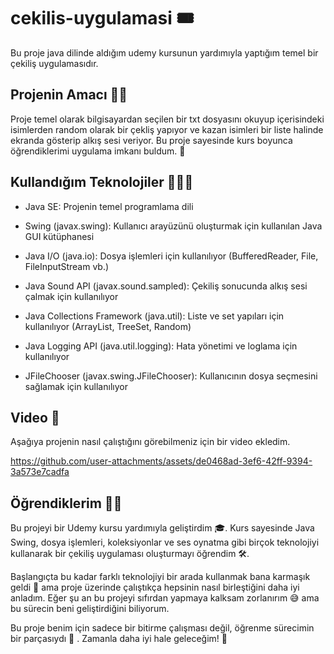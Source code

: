 # cekilis-uygulamasi 🎟️
Bu proje java dilinde aldığım udemy kursunun yardımıyla yaptığım temel bir çekiliş uygulamasıdır.

## Projenin Amacı ✍🏻
Proje temel olarak bilgisayardan seçilen bir txt dosyasını okuyup içerisindeki isimlerden random olarak bir çekliş yapıyor ve kazan isimleri 
bir liste halinde ekranda gösterip alkış sesi veriyor. Bu proje sayesinde kurs boyunca öğrendiklerimi uygulama imkanı buldum. 🚀

## Kullandığım Teknolojiler 👩🏻‍💻
- Java SE: Projenin temel programlama dili

- Swing (javax.swing): Kullanıcı arayüzünü oluşturmak için kullanılan Java GUI kütüphanesi

- Java I/O (java.io): Dosya işlemleri için kullanılıyor (BufferedReader, File, FileInputStream vb.)

- Java Sound API (javax.sound.sampled): Çekiliş sonucunda alkış sesi çalmak için kullanılıyor

- Java Collections Framework (java.util): Liste ve set yapıları için kullanılıyor (ArrayList, TreeSet, Random)

- Java Logging API (java.util.logging): Hata yönetimi ve loglama için kullanılıyor

- JFileChooser (javax.swing.JFileChooser): Kullanıcının dosya seçmesini sağlamak için kullanılıyor


## Video 🎰
Aşağıya projenin nasıl çalıştığını görebilmeniz için bir video ekledim.



https://github.com/user-attachments/assets/de0468ad-3ef6-42ff-9394-3a573e7cadfa


## Öğrendiklerim 🧐📝
Bu projeyi bir Udemy kursu yardımıyla geliştirdim 🎓. Kurs sayesinde Java Swing, dosya işlemleri, koleksiyonlar ve ses oynatma gibi birçok teknolojiyi kullanarak bir çekiliş uygulaması oluşturmayı öğrendim 🛠️.

Başlangıçta bu kadar farklı teknolojiyi bir arada kullanmak bana karmaşık geldi 🤯 ama proje üzerinde çalıştıkça hepsinin nasıl birleştiğini daha iyi anladım. Eğer şu an bu projeyi sıfırdan yapmaya kalksam zorlanırım 😅 ama bu sürecin beni geliştirdiğini biliyorum.

Bu proje benim için sadece bir bitirme çalışması değil, öğrenme sürecimin bir parçasıydı 📌 . Zamanla daha iyi hale geleceğim! 🚀



